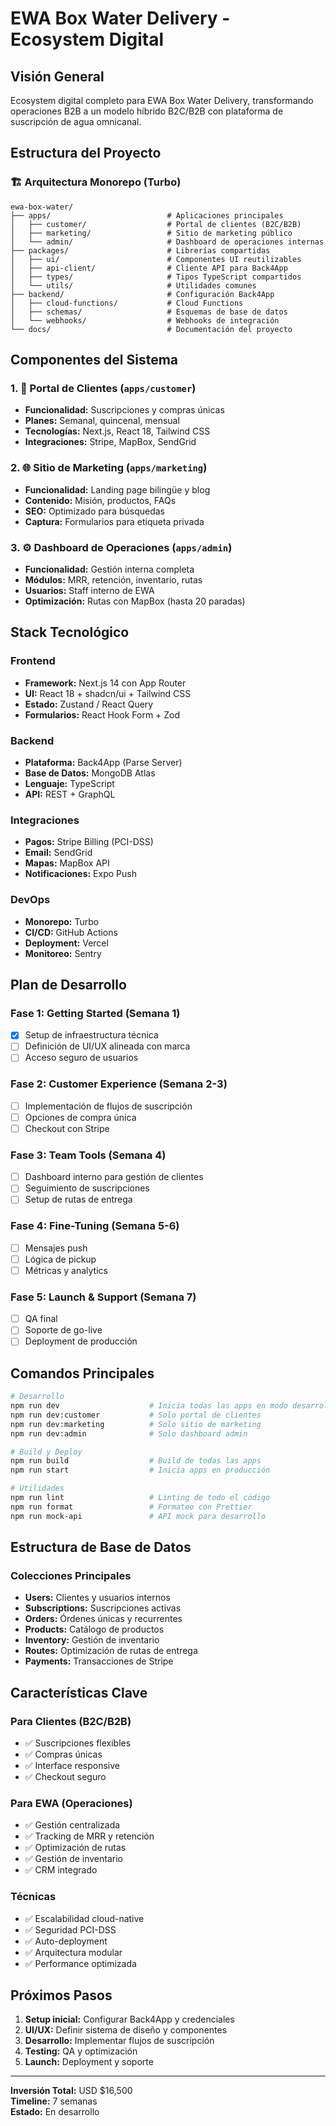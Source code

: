# EWA Box Water Delivery - Ecosystem Digital

## Visión General
Ecosystem digital completo para EWA Box Water Delivery, transformando operaciones B2B a un modelo híbrido B2C/B2B con plataforma de suscripción de agua omnicanal.

## Estructura del Proyecto

### 🏗️ Arquitectura Monorepo (Turbo)

```
ewa-box-water/
├── apps/                          # Aplicaciones principales
│   ├── customer/                  # Portal de clientes (B2C/B2B)
│   ├── marketing/                 # Sitio de marketing público
│   └── admin/                     # Dashboard de operaciones internas
├── packages/                      # Librerías compartidas
│   ├── ui/                        # Componentes UI reutilizables
│   ├── api-client/                # Cliente API para Back4App
│   ├── types/                     # Tipos TypeScript compartidos
│   └── utils/                     # Utilidades comunes
├── backend/                       # Configuración Back4App
│   ├── cloud-functions/           # Cloud Functions
│   ├── schemas/                   # Esquemas de base de datos
│   └── webhooks/                  # Webhooks de integración
└── docs/                          # Documentación del proyecto
```

## Componentes del Sistema

### 1. 🛒 Portal de Clientes (`apps/customer`)
- **Funcionalidad:** Suscripciones y compras únicas
- **Planes:** Semanal, quincenal, mensual
- **Tecnologías:** Next.js, React 18, Tailwind CSS
- **Integraciones:** Stripe, MapBox, SendGrid

### 2. 🌐 Sitio de Marketing (`apps/marketing`)
- **Funcionalidad:** Landing page bilingüe y blog
- **Contenido:** Misión, productos, FAQs
- **SEO:** Optimizado para búsquedas
- **Captura:** Formularios para etiqueta privada

### 3. ⚙️ Dashboard de Operaciones (`apps/admin`)
- **Funcionalidad:** Gestión interna completa
- **Módulos:** MRR, retención, inventario, rutas
- **Usuarios:** Staff interno de EWA
- **Optimización:** Rutas con MapBox (hasta 20 paradas)

## Stack Tecnológico

### Frontend
- **Framework:** Next.js 14 con App Router
- **UI:** React 18 + shadcn/ui + Tailwind CSS
- **Estado:** Zustand / React Query
- **Formularios:** React Hook Form + Zod

### Backend
- **Plataforma:** Back4App (Parse Server)
- **Base de Datos:** MongoDB Atlas
- **Lenguaje:** TypeScript
- **API:** REST + GraphQL

### Integraciones
- **Pagos:** Stripe Billing (PCI-DSS)
- **Email:** SendGrid
- **Mapas:** MapBox API
- **Notificaciones:** Expo Push

### DevOps
- **Monorepo:** Turbo
- **CI/CD:** GitHub Actions
- **Deployment:** Vercel
- **Monitoreo:** Sentry

## Plan de Desarrollo

### Fase 1: Getting Started (Semana 1)
- [x] Setup de infraestructura técnica
- [ ] Definición de UI/UX alineada con marca
- [ ] Acceso seguro de usuarios

### Fase 2: Customer Experience (Semana 2-3)
- [ ] Implementación de flujos de suscripción
- [ ] Opciones de compra única
- [ ] Checkout con Stripe

### Fase 3: Team Tools (Semana 4)
- [ ] Dashboard interno para gestión de clientes
- [ ] Seguimiento de suscripciones
- [ ] Setup de rutas de entrega

### Fase 4: Fine-Tuning (Semana 5-6)
- [ ] Mensajes push
- [ ] Lógica de pickup
- [ ] Métricas y analytics

### Fase 5: Launch & Support (Semana 7)
- [ ] QA final
- [ ] Soporte de go-live
- [ ] Deployment de producción

## Comandos Principales

```bash
# Desarrollo
npm run dev                    # Inicia todas las apps en modo desarrollo
npm run dev:customer           # Solo portal de clientes
npm run dev:marketing          # Solo sitio de marketing
npm run dev:admin              # Solo dashboard admin

# Build y Deploy
npm run build                  # Build de todas las apps
npm run start                  # Inicia apps en producción

# Utilidades
npm run lint                   # Linting de todo el código
npm run format                 # Formateo con Prettier
npm run mock-api               # API mock para desarrollo
```

## Estructura de Base de Datos

### Colecciones Principales
- **Users:** Clientes y usuarios internos
- **Subscriptions:** Suscripciones activas
- **Orders:** Órdenes únicas y recurrentes
- **Products:** Catálogo de productos
- **Inventory:** Gestión de inventario
- **Routes:** Optimización de rutas de entrega
- **Payments:** Transacciones de Stripe

## Características Clave

### Para Clientes (B2C/B2B)
- ✅ Suscripciones flexibles
- ✅ Compras únicas
- ✅ Interface responsive
- ✅ Checkout seguro

### Para EWA (Operaciones)
- ✅ Gestión centralizada
- ✅ Tracking de MRR y retención
- ✅ Optimización de rutas
- ✅ Gestión de inventario
- ✅ CRM integrado

### Técnicas
- ✅ Escalabilidad cloud-native
- ✅ Seguridad PCI-DSS
- ✅ Auto-deployment
- ✅ Arquitectura modular
- ✅ Performance optimizada

## Próximos Pasos

1. **Setup inicial:** Configurar Back4App y credenciales
2. **UI/UX:** Definir sistema de diseño y componentes
3. **Desarrollo:** Implementar flujos de suscripción
4. **Testing:** QA y optimización
5. **Launch:** Deployment y soporte

---

**Inversión Total:** USD $16,500  
**Timeline:** 7 semanas  
**Estado:** En desarrollo
